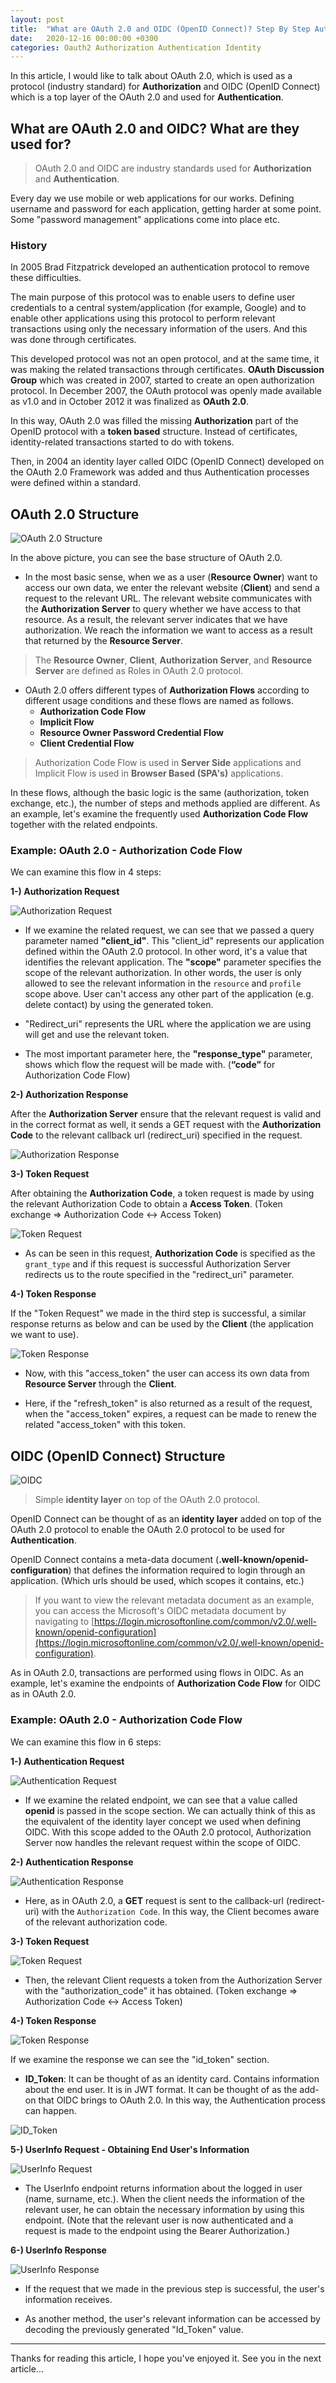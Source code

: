 ```yaml
---
layout: post
title:  "What are OAuth 2.0 and OIDC (OpenID Connect)? Step By Step Authorization Code Flow With Endpoints"
date:   2020-12-16 00:00:00 +0300
categories: Oauth2 Authorization Authentication Identity
---
```


In this article, I would like to talk about OAuth 2.0, which is used as a protocol (industry standard) for **Authorization** and OIDC (OpenID Connect) which is a top layer of the OAuth 2.0 and used for **Authentication**.

## What are OAuth 2.0 and OIDC? What are they used for?

> OAuth 2.0 and OIDC are industry standards used for **Authorization** and **Authentication**.

Every day we use mobile or web applications for our works. Defining username and password for each application, getting harder at some point. Some "password management" applications come into place etc.

### History

In 2005 Brad Fitzpatrick developed an authentication protocol to remove these difficulties.

The main purpose of this protocol was to enable users to define user credentials to a central system/application (for example, Google) and to enable other applications using this protocol to perform relevant transactions using only the necessary information of the users. And this was done through certificates.

This developed protocol was not an open protocol, and at the same time, it was making the related transactions through certificates. **OAuth Discussion Group** which was created in 2007, started to create an open authorization protocol. In December 2007, the OAuth protocol was openly made available as v1.0 and in October 2012 it was finalized as **OAuth 2.0**.

In this way, OAuth 2.0 was filled the missing **Authorization** part of the OpenID protocol with a **token based** structure. Instead of certificates, identity-related transactions started to do with tokens.

Then, in 2004 an identity layer called OIDC (OpenID Connect) developed on the OAuth 2.0 Framework was added and thus Authentication processes were defined within a standard.

## OAuth 2.0 Structure

![OAuth 2.0 Structure](../assets/images/oauth-oidc-article/oauth-structure.png)

In the above picture, you can see the base structure of OAuth 2.0. 

* In the most basic sense, when we as a user (**Resource Owner**) want to access our own data, we enter the relevant website (**Client**) and send a request to the relevant URL. The relevant website communicates with the **Authorization Server** to query whether we have access to that resource. As a result, the relevant server indicates that we have authorization. We reach the information we want to access as a result that returned by the **Resource Server**. 

> The **Resource Owner**, **Client**, **Authorization Server**, and **Resource Server** are defined as Roles in OAuth 2.0 protocol. 

* OAuth 2.0 offers different types of **Authorization Flows** according to different usage conditions and these flows are named as follows. 
   * **Authorization Code Flow**
   * **Implicit Flow**
   * **Resource Owner Password Credential Flow**
   * **Client Credential Flow**

> Authorization Code Flow is used in **Server Side** applications and Implicit Flow is used in **Browser Based (SPA's)** applications.

In these flows, although the basic logic is the same (authorization, token exchange, etc.), the number of steps and methods applied are different. As an example, let's examine the frequently used **Authorization Code Flow** together with the related endpoints. 

### Example: OAuth 2.0 - Authorization Code Flow

We can examine this flow in 4 steps:

**1-) Authorization Request**

![Authorization Request](../assets/images/oauth-oidc-article/authorization-request.png)

* If we examine the related request, we can see that we passed a query parameter named **"client_id"**. This "client_id" represents our application defined within the OAuth 2.0 protocol. In other word, it's a value that identifies the relevant application. The **"scope"** parameter specifies the scope of the relevant authorization. In other words, the user is only allowed to see the relevant information in the `resource` and `profile` scope above. User can't access any other part of the application (e.g. delete contact) by using the generated token. 

* "Redirect_uri" represents the URL where the application we are using will get and use the relevant token.

* The most important parameter here, the **"response_type"** parameter, shows which flow the request will be made with. (**“code”** for Authorization Code Flow) 

**2-) Authorization Response**

After the **Authorization Server** ensure that the relevant request is valid and in the correct format as well, it sends a GET request with the **Authorization Code** to the relevant callback url (redirect_uri) specified in the request.

![Authorization Response](../assets/images/oauth-oidc-article/authorization-response.jpg)

**3-) Token Request**

After obtaining the **Authorization Code**, a token request is made by using the relevant Authorization Code to obtain a **Access Token**. (Token exchange => Authorization Code ↔ Access Token)

![Token Request](../assets/images/oauth-oidc-article/token-request.png)

* As can be seen in this request, **Authorization Code** is specified as the `grant_type` and if this request is successful Authorization Server redirects us to the route specified in the "redirect_uri" parameter.

**4-) Token Response**

If the "Token Request" we made in the third step is successful, a similar response returns as below and can be used by the **Client** (the application we want to use).

![Token Response](../assets/images/oauth-oidc-article/token-response.png)

* Now, with this "access_token" the user can access its own data from **Resource Server** through the **Client**.

* Here, if the "refresh_token" is also returned as a result of the request, when the "access_token" expires, a request can be made to renew the related "access_token" with this token. 

## OIDC (OpenID Connect) Structure

![OIDC](../assets/images/oauth-oidc-article/oidc.png)

> Simple **identity layer** on top of the OAuth 2.0 protocol.

OpenID Connect can be thought of as an **identity layer** added on top of the OAuth 2.0 protocol to enable the OAuth 2.0 protocol to be used for **Authentication**. 

OpenID Connect contains a meta-data document (**.well-known/openid-configuration**) that defines the information required to login through an application. (Which urls should be used, which scopes it contains, etc.) 

> If you want to view the relevant metadata document as an example, you can access the Microsoft's OIDC metadata document by navigating to [https://login.microsoftonline.com/common/v2.0/.well-known/openid-configuration](https://login.microsoftonline.com/common/v2.0/.well-known/openid-configuration).

As in OAuth 2.0, transactions are performed using flows in OIDC. As an example, let's examine the endpoints of **Authorization Code Flow** for OIDC as in OAuth 2.0. 

### Example: OAuth 2.0 - Authorization Code Flow

We can examine this flow in 6 steps:

**1-) Authentication Request**

![Authentication Request](../assets/images/oauth-oidc-article/authentication-request.png)

* If we examine the related endpoint, we can see that a value called **openid** is passed in the scope section. We can actually think of this as the equivalent of the identity layer concept we used when defining OIDC. With this scope added to the OAuth 2.0 protocol, Authorization Server now handles the relevant request within the scope of OIDC. 

**2-) Authentication Response**

![Authentication Response](../assets/images/oauth-oidc-article/authentication-response.jpg)

* Here, as in OAuth 2.0, a **GET** request is sent to the callback-url (redirect-uri) with the `Authorization Code`. In this way, the Client becomes aware of the relevant authorization code. 

**3-) Token Request**

![Token Request](../assets/images/oauth-oidc-article/token-request-2.png)

* Then, the relevant Client requests a token from the Authorization Server with the "authorization_code" it has obtained. (Token exchange => Authorization Code ↔ Access Token)

**4-) Token Response**

![Token Response](../assets/images/oauth-oidc-article/token-response-2.png)

If we examine the response we can see the "id_token" section.

* **ID_Token**: It can be thought of as an identity card. Contains information about the end user. It is in JWT format. It can be thought of as the add-on that OIDC brings to OAuth 2.0. In this way, the Authentication process can happen. 

![ID_Token](../assets/images/oauth-oidc-article/id-token.jpg)

**5-) UserInfo Request - Obtaining End User's Information**

![UserInfo Request](../assets/images/oauth-oidc-article/user-info.jpg)

* The UserInfo endpoint returns information about the logged in user (name, surname, etc.). When the client needs the information of the relevant user, he can obtain the necessary information by using this endpoint. (Note that the relevant user is now authenticated and a request is made to the endpoint using the Bearer Authorization.) 

**6-) UserInfo Response**

![UserInfo Response](../assets/images/oauth-oidc-article/user-info-response.png)

* If the request that we made in the previous step is successful, the user's information receives. 

* As another method, the user's relevant information can be accessed by decoding the previously generated "Id_Token" value. 

---

Thanks for reading this article, I hope you've enjoyed it. See you in the next article...

